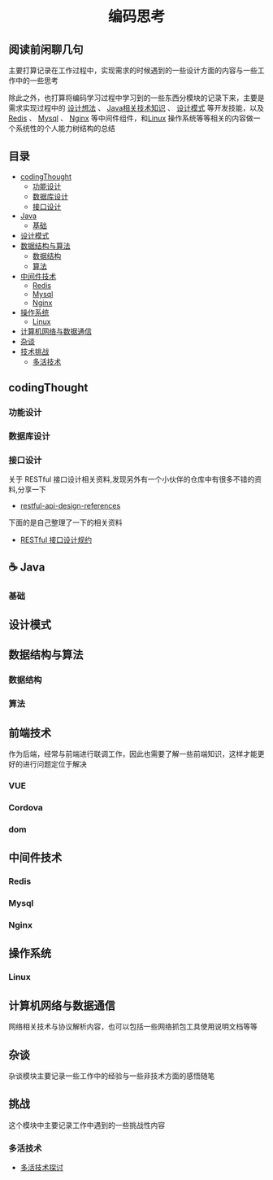 <h1 align="center">编码思考</h1>  

## 阅读前闲聊几句  
  主要打算记录在工作过程中，实现需求的时候遇到的一些设计方面的内容与一些工作中的一些思考   

  除此之外，也打算将编码学习过程中学习到的一些东西分模块的记录下来，主要是需求实现过程中的 [设计想法](#codingThought) 、 [Java相关技术知识](#coffee-Java) 、 [设计模式](#设计模式) 等开发技能，以及 [Redis](#Redis) 、 [Mysql](#Mysql) 、 [Nginx](#Nginx) 等中间件组件，和[Linux](#Linux) 操作系统等等相关的内容做一个系统性的个人能力树结构的总结

## 目录
* [codingThought](#codingThought)
  * [功能设计](#功能设计)
  * [数据库设计](#数据库设计)
  * [接口设计](#接口设计)
* [Java](#coffee-Java)
  * [基础](#基础)  
* [设计模式](#设计模式)
* [数据结构与算法](#数据结构与算法)
  * [数据结构](#数据结构)
  * [算法](#算法)
* [中间件技术](#中间件技术)
  * [Redis](#Redis)
  * [Mysql](#Mysql)
  * [Nginx](#Nginx)
* [操作系统](#操作系统)
  * [Linux](#Linux)
* [计算机网络与数据通信](#计算机网络与数据通信)
* [杂谈](#杂谈)
* [技术挑战](#技术挑战)
  * [多活技术](#多活技术)

## codingThought

### 功能设计  

### 数据库设计  

### 接口设计  
关于 RESTful 接口设计相关资料,发现另外有一个小伙伴的仓库中有很多不错的资料,分享一下
- [restful-api-design-references](https://github.com/aisuhua/restful-api-design-references)

下面的是自己整理了一下的相关资料

* [RESTful 接口设计规约](https://github.com/hello8817/codingThought/blob/master/codingThought/接口设计/RESTful接口设计规约.md)

## :coffee: Java

### 基础

## 设计模式

## 数据结构与算法

### 数据结构

### 算法

## 前端技术
作为后端，经常与前端进行联调工作，因此也需要了解一些前端知识，这样才能更好的进行问题定位于解决

### VUE

### Cordova

### dom


## 中间件技术

### Redis  

### Mysql  

### Nginx   

## 操作系统  
### Linux  

## 计算机网络与数据通信  
网络相关技术与协议解析内容，也可以包括一些网络抓包工具使用说明文档等等

## 杂谈
杂谈模块主要记录一些工作中的经验与一些非技术方面的感悟随笔

## 挑战
这个模块中主要记录工作中遇到的一些挑战性内容

### 多活技术

* [多活技术探讨]()
